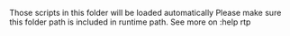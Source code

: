 Those scripts in this folder will be loaded automatically
Please make sure this folder path is included in runtime path. See more on :help rtp
